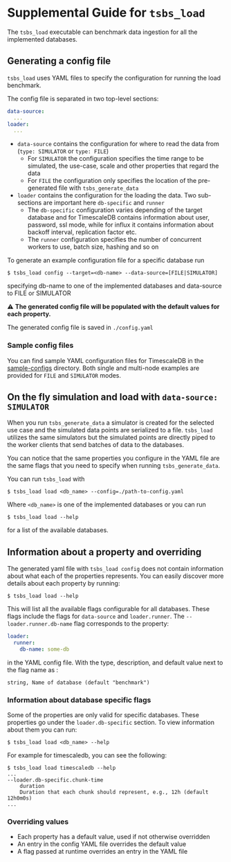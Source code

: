 # Supplemental Guide for `tsbs_load` 

The `tsbs_load` executable can benchmark data ingestion
for all the implemented databases.

## Generating a config file

`tsbs_load` uses YAML files to specify the configuration for 
running the load benchmark.

The config file is separated in two top-level sections:
```yaml
data-source:
  ...
loader: 
  ...
```
* `data-source` contains the configuration for where to 
read the data from (`type: SIMULATOR` or `type: FILE`)
  * For `SIMULATOR` the configuration specifies the time range to be simulated,
  the use-case, scale and other properties that regard the data
  * For `FILE` the configuration only specifies the location of the pre-generated
  file with `tsbs_generate_data`
* `loader` contains the configuration for the loading the data. Two sub-sections are
important here `db-specific` and `runner`
  * The `db-specific` configuration varies depending of the target database
  and for TimescaleDB contains information about user, password, ssl mode, while
  for influx it contains information about backoff interval, replication factor etc.
  * The `runner` configuration specifies the number of concurrent workers to use,
  batch size, hashing and so on
  
To generate an example configuration file for a specific database run
```shell script
$ tsbs_load config --target=<db-name> --data-source=[FILE|SIMULATOR]
```
specifying db-name to one of the implemented databases and data-source to
FILE or SIMULATOR

⚠️ **The generated config file will be populated with the default values for each property.**

The generated config file is saved in `./config.yaml`

### Sample config files

You can find sample YAML configuration files for TimescaleDB in the 
[sample-configs](https://github.com/benchant/tsbs/tree/master/docs/sample-configs) directory. Both single and multi-node examples are provided
for `FILE` and `SIMULATOR` modes.

## On the fly simulation and load with `data-source: SIMULATOR`

When you run `tsbs_generate_data` a simulator is created for 
the selected use case and the simulated data points are serialized
to a file. `tsbs_load` utilizes the same simulators but the 
simulated points are directly piped to the worker clients that send batches
of data to the databases. 

You can notice that the same properties you configure in the YAML file
are the same flags that you need to specify when running `tsbs_generate_data`.

You can run `tsbs_load` with 
```shell script
$ tsbs_load load <db_name> --config=./path-to-config.yaml
```
Where `<db_name>` is one of the implemented databases or you can run 
```shell script
$ tsbs_load load --help
```
for a list of the available databases.

## Information about a property and overriding

The generated yaml file with `tsbs_load config` does not contain
information about what each of the properties represents. You can easily discover
more details about each property by running:
 
```shell script
$ tsbs_load load --help
```
This will list all the available flags configurable for all databases. These flags
include the flags for `data-source` and `loader.runner`. The `--loader.runner.db-name` flag
corresponds to the property:
```yaml
loader:
  runner:
    db-name: some-db
```
in the YAML config file. With the type, description, and default 
value next to the flag name as :

```string, Name of database (default "benchmark")```

### Information about database specific flags

Some of the properties are only valid for specific databases. These 
properties go under the `loader.db-specific` section. To view information
about them you can run:
```shell script
$ tsbs_load load <db_name> --help
```

For example for timescaledb, you can see the following:
```shell script
$ tsbs_load load timescaledb --help
...
--loader.db-specific.chunk-time 
    duration
    Duration that each chunk should represent, e.g., 12h (default 12h0m0s)
...
```

### Overriding values

* Each property has a default value, used if not otherwise overridden
* An entry in the config YAML file overrides the default value
* A flag passed at runtime overrides an entry in the YAML file